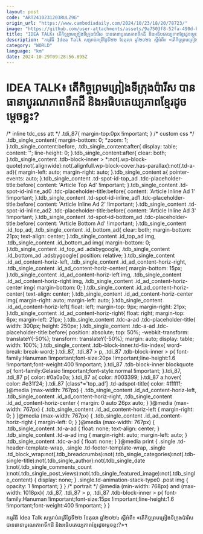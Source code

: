 ```yaml
---
layout: post
code: "ART2410231203RULZ9G"
origin_url: "https://www.cambodiadaily.com/2024/10/23/18/20/78723/"
image: "https://github.com/user-attachments/assets/9a7503f8-52fa-490d-ba08-950cce47fb1b"
title: "IDEA TALK៖ តើ​កិច្ចព្រមព្រៀង​ទីក្រុង​ប៉ារីស បាន​ធានា​បូរណភាព​ទឹកដី និង​អធិបតេយ្យភាព​ខ្មែរ​ដូចម្តេច​ខ្លះ?"
description: "កម្មវិធី Idea Talk សម្រាប់​រាត្រី​ថ្ងៃទី​២២ ខែ​តុលា ឆ្នាំ​២០២៤ ស្តីអំពី៖ «តើ​កិច្ចព្រមព្រៀង​ទីក្រុង​ប៉ារីស បាន​ធានា​បូរណភាព​ទឹកដី និង​អធិបតេយ្យភាព​ខ្មែរ​ដូចម្តេច​ខ្លះ?»។"
category: "WORLD"
language: "km"
date: 2024-10-29T09:28:56.895Z
---
```


# IDEA TALK៖ តើ​កិច្ចព្រមព្រៀង​ទីក្រុង​ប៉ារីស បាន​ធានា​បូរណភាព​ទឹកដី និង​អធិបតេយ្យភាព​ខ្មែរ​ដូចម្តេច​ខ្លះ?

/\* inline tdc\_css att \*/ .tdi\_87{ margin-top:0px !important; } /\* custom css \*/ .tdb\_single\_content{ margin-bottom: 0; \*zoom: 1; }.tdb\_single\_content:before, .tdb\_single\_content:after{ display: table; content: ''; line-height: 0; }.tdb\_single\_content:after{ clear: both; }.tdb\_single\_content .tdb-block-inner > \*:not(.wp-block-quote):not(.alignwide):not(.alignfull.wp-block-cover.has-parallax):not(.td-a-ad){ margin-left: auto; margin-right: auto; }.tdb\_single\_content a{ pointer-events: auto; }.tdb\_single\_content .td-spot-id-top\_ad .tdc-placeholder-title:before{ content: 'Article Top Ad' !important; }.tdb\_single\_content .td-spot-id-inline\_ad0 .tdc-placeholder-title:before{ content: 'Article Inline Ad 1' !important; }.tdb\_single\_content .td-spot-id-inline\_ad1 .tdc-placeholder-title:before{ content: 'Article Inline Ad 2' !important; }.tdb\_single\_content .td-spot-id-inline\_ad2 .tdc-placeholder-title:before{ content: 'Article Inline Ad 3' !important; }.tdb\_single\_content .td-spot-id-bottom\_ad .tdc-placeholder-title:before{ content: 'Article Bottom Ad' !important; }.tdb\_single\_content .id\_top\_ad, .tdb\_single\_content .id\_bottom\_ad{ clear: both; margin-bottom: 21px; text-align: center; }.tdb\_single\_content .id\_top\_ad img, .tdb\_single\_content .id\_bottom\_ad img{ margin-bottom: 0; }.tdb\_single\_content .id\_top\_ad .adsbygoogle, .tdb\_single\_content .id\_bottom\_ad .adsbygoogle{ position: relative; }.tdb\_single\_content .id\_ad\_content-horiz-left, .tdb\_single\_content .id\_ad\_content-horiz-right, .tdb\_single\_content .id\_ad\_content-horiz-center{ margin-bottom: 15px; }.tdb\_single\_content .id\_ad\_content-horiz-left img, .tdb\_single\_content .id\_ad\_content-horiz-right img, .tdb\_single\_content .id\_ad\_content-horiz-center img{ margin-bottom: 0; }.tdb\_single\_content .id\_ad\_content-horiz-center{ text-align: center; }.tdb\_single\_content .id\_ad\_content-horiz-center img{ margin-right: auto; margin-left: auto; }.tdb\_single\_content .id\_ad\_content-horiz-left{ float: left; margin-top: 9px; margin-right: 21px; }.tdb\_single\_content .id\_ad\_content-horiz-right{ float: right; margin-top: 6px; margin-left: 21px; }.tdb\_single\_content .tdc-a-ad .tdc-placeholder-title{ width: 300px; height: 250px; }.tdb\_single\_content .tdc-a-ad .tdc-placeholder-title:before{ position: absolute; top: 50%; -webkit-transform: translateY(-50%); transform: translateY(-50%); margin: auto; display: table; width: 100%; }.tdb\_single\_content .tdb-block-inner.td-fix-index{ word-break: break-word; }.tdi\_87, .tdi\_87 > p, .tdi\_87 .tdb-block-inner > p{ font-family:Hanuman !important;font-size:20px !important;line-height:1.6 !important;font-weight:400 !important; }.tdi\_87 .tdb-block-inner blockquote p{ font-family:Gelasio !important;font-style:normal !important; }.tdi\_87, .tdi\_87 p{ color: #0a0a0a; }.tdi\_87 a{ color: #003399; }.tdi\_87 a:hover{ color: #e31f24; }.tdi\_87 \[class\*='top\_ad'\] .td-adspot-title{ color: #ffffff; }@media (max-width: 767px) { .tdb\_single\_content .id\_ad\_content-horiz-left, .tdb\_single\_content .id\_ad\_content-horiz-right, .tdb\_single\_content .id\_ad\_content-horiz-center { margin: 0 auto 26px auto; } }@media (max-width: 767px) { .tdb\_single\_content .id\_ad\_content-horiz-left { margin-right: 0; } }@media (max-width: 767px) { .tdb\_single\_content .id\_ad\_content-horiz-right { margin-left: 0; } }@media (max-width: 767px) { .tdb\_single\_content .td-a-ad { float: none; text-align: center; } .tdb\_single\_content .td-a-ad img { margin-right: auto; margin-left: auto; } .tdb\_single\_content .tdc-a-ad { float: none; } }@media print { .single .td-header-template-wrap, .single .td-footer-template-wrap, .single .td\_block\_wrap:not(.tdb\_breadcrumbs):not(.tdb\_single\_categories):not(.tdb-single-title):not(.tdb\_single\_author):not(.tdb\_single\_date ):not(.tdb\_single\_comments\_count ):not(.tdb\_single\_post\_views):not(.tdb\_single\_featured\_image):not(.tdb\_single\_content) { display: none; } .single.td-animation-stack-type0 .post img { opacity: 1 !important; } } /\* portrait \*/ @media (min-width: 768px) and (max-width: 1018px){ .tdi\_87, .tdi\_87 > p, .tdi\_87 .tdb-block-inner > p{ font-family:Hanuman !important;font-size:15px !important;line-height:1.6 !important;font-weight:400 !important; } }

កម្មវិធី Idea Talk សម្រាប់​រាត្រី​ថ្ងៃទី​២២ ខែ​តុលា ឆ្នាំ​២០២៤ ស្តីអំពី៖ «តើ​កិច្ចព្រមព្រៀង​ទីក្រុង​ប៉ារីស បាន​ធានា​បូរណភាព​ទឹកដី និង​អធិបតេយ្យភាព​ខ្មែរ​ដូចម្តេច​ខ្លះ?»។